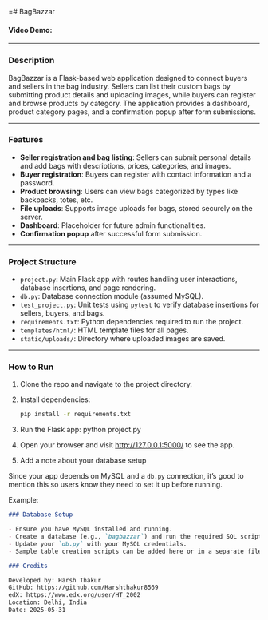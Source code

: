=# BagBazzar

#### Video Demo: <YOUR VIDEO URL HERE>

---

### Description

BagBazzar is a Flask-based web application designed to connect buyers and sellers in the bag industry. Sellers can list their custom bags by submitting product details and uploading images, while buyers can register and browse products by category. The application provides a dashboard, product category pages, and a confirmation popup after form submissions.

---

### Features

- **Seller registration and bag listing**: Sellers can submit personal details and add bags with descriptions, prices, categories, and images.
- **Buyer registration**: Buyers can register with contact information and a password.
- **Product browsing**: Users can view bags categorized by types like backpacks, totes, etc.
- **File uploads**: Supports image uploads for bags, stored securely on the server.
- **Dashboard**: Placeholder for future admin functionalities.
- **Confirmation popup** after successful form submission.

---

### Project Structure

- `project.py`: Main Flask app with routes handling user interactions, database insertions, and page rendering.
- `db.py`: Database connection module (assumed MySQL).
- `test_project.py`: Unit tests using `pytest` to verify database insertions for sellers, buyers, and bags.
- `requirements.txt`: Python dependencies required to run the project.
- `templates/html/`: HTML template files for all pages.
- `static/uploads/`: Directory where uploaded images are saved.

---

### How to Run

1. Clone the repo and navigate to the project directory.
2. Install dependencies:
   ```bash
   pip install -r requirements.txt
   ```
3. Run the Flask app:
   python project.py
4. Open your browser and visit http://127.0.0.1:5000/ to see the app.

5. Add a note about your database setup

Since your app depends on MySQL and a `db.py` connection, it’s good to mention this so users know they need to set it up before running.

Example:

```markdown
### Database Setup

- Ensure you have MySQL installed and running.
- Create a database (e.g., `bagbazzar`) and run the required SQL scripts to create tables (`sellers`, `buyers`, `bags`).
- Update your `db.py` with your MySQL credentials.
- Sample table creation scripts can be added here or in a separate file.

### Credits

Developed by: Harsh Thakur
GitHub: https://github.com/Harshthakur8569
edX: https://www.edx.org/user/HT_2002
Location: Delhi, India  
Date: 2025-05-31
```
